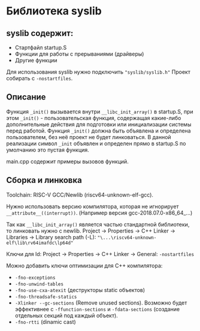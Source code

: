 # Библиотека syslib

## syslib содержит:
* Стартфайл startup.S
* Функции для работы с прерываниями (драйверы)
* Другие функции

Для использования syslib нужно подключить `"syslib/syslib.h"`
Проект собирать с `-nostartfiles`.

## Описание

Функция `_init()` вызывается внутри `__libc_init_array()` в startup.S, при этом `_init()` - пользовательская функция, содержащая какие-либо дополнительные действия для подготовки или инициализации системы перед работой. Функция `_init()` должна быть объявлена и определена пользователем, без неё проект не будет линковаться. В данной реализации символ `_init` объявлен и определен прямо в startup.S по умолчанию это пустая функция.

main.cpp содержит примеры вызовов функций.


## Сборка и линковка

Toolchain: RISC-V GCC/Newlib (riscv64-unknown-elf-gcc).

Нужно использовать версию компилятора, которая не игнорирует `__attribute__((interrupt))`. (Например версия gcc-2018.07.0-x86_64_...)

Так как `__libc_init_array()` является частью стандартной библиотеки, то линковать нужно с newlib. Project -> Properties -> C++ Linker -> Libraries -> Library search path (-L):
			`"\...\riscv64-unknown-elf\lib\rv64imafdc\lp64d"`

Ключи для ld: Project -> Properties -> C++ Linker -> General:
			`-nostartfiles`

Можно добавить ключи оптимизации для C++ компилятора:
* `-fno-exceptions`
* `-fno-unwind-tables`
* `-fno-use-cxa-atexit` (деструкторы static объектов)
* `-fno-threadsafe-statics`
* `-Xlinker --gc-sections` (Remove unused sections). Возможно будет эффективнее с `-ffunction-sections` и `-fdata-sections` (создание отдельных секций под каждый объект).
* `-fno-rtti` (dinamic cast)

